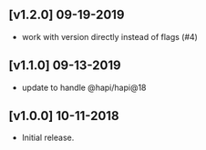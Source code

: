 ## [v1.2.0] 09-19-2019

- work with version directly instead of flags (#4)

## [v1.1.0] 09-13-2019

- update to handle @hapi/hapi@18


## [v1.0.0] 10-11-2018

- Initial release.
